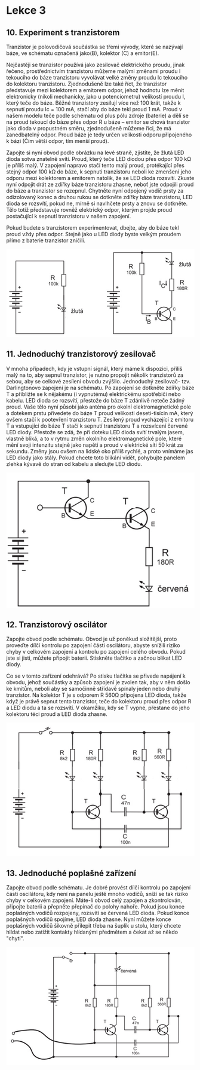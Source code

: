 # Lekce 3

## 10. Experiment s tranzistorem

Tranzistor je polovodičová součástka se třemi vývody, které se nazývají báze, ve schématu označená jako(B), kolektor (C) a emitor(E).

Nejčastěji se tranzistor používá jako zesilovač elektrického proudu, jinak řečeno, prostřednictvím tranzistoru můžeme malými změnami proudu I tekoucího do báze tranzistoru vyvolávat velké změny proudu Ic tekoucího do kolektoru tranzistoru. Zjednodušeně lze také říct, že tranzistor představuje mezi kolektorem a emitorem odpor, jehož hodnotu lze měnit elektronicky (nikoli mechanicky, jako u potenciometru) velikostí proudu I, který teče do báze. Běžné tranzistory zesilují více než 100 krát, takže k sepnutí proudu Ic = 100 mA, stačí aby do báze tekl proud 1 mA. Proud v našem modelu teče podle schématu od plus pólu zdroje (baterie) a dělí se na proud tekoucí do báze přes odpor R u báze – emitor se chová tranzistor jako dioda v propustném směru, zjednodušeně můžeme říci, že má zanedbatelný odpor. Proud báze je tedy určen velikosti odporu připojeného k bázi (Čím větší odpor, tím menší proud).

Zapojte si nyní obvod podle obrázku na levé straně, zjistíte, že žlutá LED dioda sotva znatelně svítí. Proud, který teče LED diodou přes odpor 100 kΩ je příliš malý. V zapojení napravo stačí tento malý proud, protékající přes stejný odpor 100 kΩ do báze, k sepnuti tranzistoru neboli ke zmenšení jeho odporu mezi kolektorem a emitorem natolik, že se LED dioda rozsvítí. Zkuste nyní odpojit drát ze zdířky báze tranzistoru zhasne, neboť jste odpojili proud do báze a tranzistor se rozepnul. Chytněte nyní odpojený vodič prsty za odizolovaný konec a druhou rukou se dotkněte zdířky báze tranzistoru, LED dioda se rozsvítí, pokud ne, mírně si navlhčete prsty a znovu se dotkněte. Tělo totiž představuje rovněž elektrický odpor, kterým projde proud postačující k sepnutí tranzistoru v našem zapojení.

Pokud budete s tranzistorem experimentovat, dbejte, aby do báze tekl proud vždy přes odpor. Stejně jako u LED diody byste velkým proudem přímo z baterie tranzistor zničili.

![](assets/electron-14.png)

## 11. Jednoduchý tranzistorový zesilovač

V mnoha případech, kdy je vstupní signál, který máme k dispozici, příliš malý na to, aby sepnul tranzistor, je nutno propojit několik tranzistorů za sebou, aby se celkové zesílení obvodu zvýšilo.
Jednoduchý zesilovač- tzv. Darlingtonovo zapojení je na schématu. Po zapojení se dotkněte zdířky báze T a přibližte se k nějakému (i vypnutému) elektrickému spotřebiči nebo kabelu. LED dioda se rozsvítí, přestože do báze T zdánlivě neteče žádný proud. Vaše tělo nyní působí jako anténa pro okolní elektromagnetické pole a dotekem prstu přivedete do báze T proud velikosti deseti-tisícin mA, který ovšem stačí k pootevření tranzistoru T. Zesílený proud vycházející z emitoru T a vstupující do báze T stačí k sepnutí tranzistoru T a rozsvícení červené LED diody. Přestože se zdá, že při doteku LED dioda svítí trvalým jasem, vlastně bliká, a to v rytmu změn okolního elektromagnetické pole, které mění svoji intenzitu stejně jako napětí a proud v elektrické síti 50 krát za sekundu. Změny jsou ovšem na lidské oko příliš rychlé, a proto vnímáme jas LED diody jako stály. Pokud chcete toto blikání vidět, pohybujte panelem zlehka kývavě do stran od kabelu a sledujte LED diodu.

![](assets/electron-15.png)

## 12. Tranzistorový oscilátor

Zapojte obvod podle schématu. Obvod je už poněkud složitější, proto proveďte dílčí kontrolu po zapojení části oscilátoru, abyste snížili riziko chyby v celkovém zapojení a kontrolu po zapojení celého obvodu. Pokud jste si jisti, můžete připojit baterii. Stiskněte tlačítko a začnou blikat LED diody.

Co se v tomto zařízení odehrává? Po stisku tlačítka se přivede napájení k obvodu, jehož součástky a způsob zapojení je zvolen tak, aby v něm došlo ke kmitům, neboli aby se samočinně střídavě spínaly jeden nebo druhý tranzistor. Na kolektor T je s odporem R 560Ω připojena LED dioda, takže když je právě sepnut tento tranzistor, teče do kolektoru proud přes odpor R a LED diodu a ta se rozsvítí. V okamžiku, kdy se T vypne, přestane do jeho kolektoru téci proud a LED dioda zhasne.

![](assets/electron-16.png)

## 13. Jednoduché poplašné zařízení

Zapojte obvod podle schématu. Je dobré provést dílčí kontrolu po zapojení části oscilátoru, kdy není na panelu ještě mnoho vodičů, sníží se tak riziko chyby v celkovém zapojení. Máte-li obvod celý zapojen a zkontrolován, připojte baterii a přepněte přepínač do polohy nahoře. Pokud jsou konce poplašných vodičů rozpojeny, rozsvítí se červená LED dioda. Pokud konce poplašných vodičů spojíme, LED dioda zhasne. Nyní můžete konce poplašných vodičů šikovně přilepit třeba na šuplík u stolu, který chcete hlídat nebo zatížit kontakty hlídanými předmětem a čekat až se někdo "chytí".

![](assets/electron-18.png)